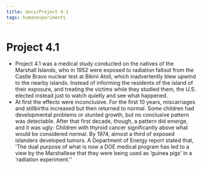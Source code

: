 ```yaml
---
title: docs/Project 4.1
tags: humanexperiments
---
```


# Project 4.1

- Project 4.1 was a medical study conducted on the natives of the Marshall Islands, who in 1952 were exposed to radiation fallout from the Castle Bravo nuclear test at Bikini Atoll, which inadvertently blew upwind to the nearby islands. Instead of informing the residents of the island of their exposure, and treating the victims while they studied them, the U.S. elected instead just to watch quietly and see what happened.
- At first the effects were inconclusive. For the first 10 years, miscarriages and stillbirths increased but then returned to normal. Some children had developmental problems or stunted growth, but no conclusive pattern was detectable. After that first decade, though, a pattern did emerge, and it was ugly: Children with thyroid cancer significantly above what would be considered normal. By 1974, almost a third of exposed islanders developed tumors. A Department of Energy report stated that, 'The dual purpose of what is now a DOE medical program has led to a view by the Marshallese that they were being used as ‘guinea pigs’ in a ‘radiation experiment.’'